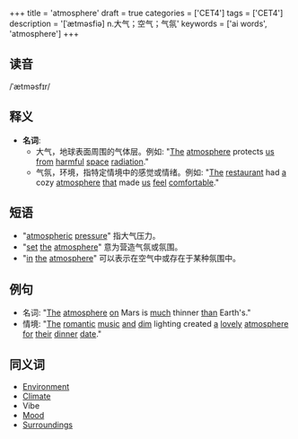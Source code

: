 +++
title = 'atmosphere'
draft = true
categories = ['CET4']
tags = ['CET4']
description = '[ˈætməsfiə] n.大气；空气；气氛'
keywords = ['ai words', 'atmosphere']
+++

## 读音
/ˈætməsfɪr/

## 释义
- **名词**:
   - 大气，地球表面周围的气体层。例如: "[The](/zh/post/the/) [atmosphere](/zh/post/atmosphere/) protects [us](/zh/post/us/) [from](/zh/post/from/) [harmful](/zh/post/harmful/) [space](/zh/post/space/) [radiation](/zh/post/radiation/)."
   - 气氛，环境，指特定情境中的感觉或情绪。例如: "[The](/zh/post/the/) [restaurant](/zh/post/restaurant/) had [a](/zh/post/a/) cozy [atmosphere](/zh/post/atmosphere/) [that](/zh/post/that/) made [us](/zh/post/us/) [feel](/zh/post/feel/) [comfortable](/zh/post/comfortable/)."

## 短语
- "[atmospheric](/zh/post/atmospheric/) [pressure](/zh/post/pressure/)" 指大气压力。
- "[set](/zh/post/set/) [the](/zh/post/the/) [atmosphere](/zh/post/atmosphere/)" 意为营造气氛或氛围。
- "[in](/zh/post/in/) [the](/zh/post/the/) [atmosphere](/zh/post/atmosphere/)" 可以表示在空气中或存在于某种氛围中。

## 例句
- 名词: "[The](/zh/post/the/) [atmosphere](/zh/post/atmosphere/) [on](/zh/post/on/) Mars is [much](/zh/post/much/) thinner [than](/zh/post/than/) Earth's."
- 情境: "[The](/zh/post/the/) [romantic](/zh/post/romantic/) [music](/zh/post/music/) [and](/zh/post/and/) [dim](/zh/post/dim/) lighting created [a](/zh/post/a/) [lovely](/zh/post/lovely/) [atmosphere](/zh/post/atmosphere/) [for](/zh/post/for/) [their](/zh/post/their/) [dinner](/zh/post/dinner/) [date](/zh/post/date/)."

## 同义词
- [Environment](/zh/post/environment/)
- [Climate](/zh/post/climate/)
- Vibe
- [Mood](/zh/post/mood/)
- [Surroundings](/zh/post/surroundings/)

